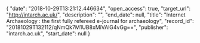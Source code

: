 {
  "date": "2018-10-29T13:21:12.446634", 
  "open_access": true, 
  "target_url": "http://intarch.ac.uk/", 
  "description": "", 
  "end_date": null, 
  "title": "Internet Archaeology : the first fully refereed e-journal for archaeology", 
  "record_id": "20181029T132112/qNmQk7M1UB8xMiVAlG4vGg==", 
  "publisher": "intarch.ac.uk", 
  "start_date": null
}

